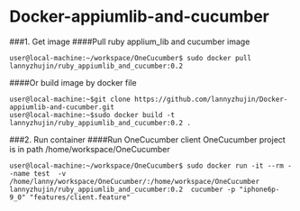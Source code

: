 # Docker-appiumlib-and-cucumber

###1. Get image
####Pull ruby applium_lib and cucumber image
```
user@local-machine:~/workspace/OneCucumber$ sudo docker pull lannyzhujin/ruby_appiumlib_and_cucumber:0.2
```

####Or build image by docker file
````
user@local-machine:~$git clone https://github.com/lannyzhujin/Docker-appiumlib-and-cucumber.git
user@local-machine:~$sudo docker build -t lannyzhujin/ruby_appiumlib_and_cucumber:0.2 .
````

###2. Run container
####Run OneCucumber client
OneCucumber project is in path /home/workspace/OneCucumber
```
user@local-machine:~/workspace/OneCucumber$ sudo docker run -it --rm --name test  -v /home/lanny/workspace/OneCucumber/:/home/workspace/OneCucumber lannyzhujin/ruby_appiumlib_and_cucumber:0.2  cucumber -p "iphone6p-9_0" "features/client.feature"
```

